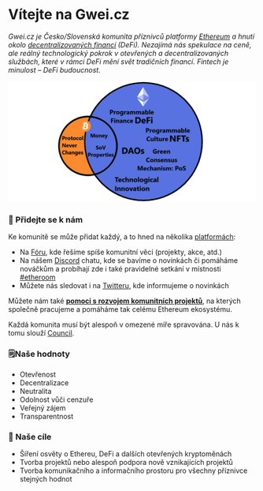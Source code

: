 # Vítejte na Gwei.cz

_Gwei.cz je Česko/Slovenská komunita příznivců platformy_ [_Ethereum_](https://prirucka.gwei.cz/prirucka/#co-je-ethereum) _a hnutí okolo_ [_decentralizovaných financí_](https://prirucka.gwei.cz/prirucka/#co-jsou-to-decentralizovan%C3%A9-finance-defi) _\(DeFi\). Nezajímá nás spekulace na ceně, ale reálný technologický pokrok v otevřených a decentralizovaných službách, které v rámci DeFi mění svět tradičních financí. Fintech je minulost – DeFi budoucnost._

![](.gitbook/assets/eth-overview.png)

### 🤝 Přidejte se k nám

Ke komunitě se může přidat každý, a to hned na několika [platformách](komunikacni-kanaly/):

* Na [Fóru](https://forum.gwei.cz), kde řešíme spíše komunitní věci \(projekty, akce, atd.\)
* Na nášem [Discord](https://chat.gwei.cz) chatu, kde se bavíme o novinkách či pomáháme nováčkům a probíhají zde i také pravidelné setkání v místnosti [\#etheroom](projekty/etheroom/)
* Můžete nás sledovat i na [Twitteru](https://twitter.com/gweicz), kde informujeme o novinkách

Můžete nám také [**pomoci s rozvojem komunitních projektů**](podporte-nas/), na kterých společně pracujeme a pomáháme tak celému Ethereum ekosystému.

Každá komunita musí být alespoň v omezené míře spravována. U nás k tomu slouží [Council](council/).

### 🗒Naše hodnoty

* Otevřenost
* Decentralizace
* Neutralita
* Odolnost vůči cenzuře
* Veřejný zájem
* Transparentnost

### 🎉 Naše cíle

* Šíření osvěty o Ethereu, DeFi a dalších otevřených kryptoměnách
* Tvorba projektů nebo alespoň podpora nově vznikajících projektů
* Tvorba komunikačního a informačního prostoru pro všechny příznivce stejných hodnot


